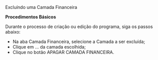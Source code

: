 Excluíndo uma Camada Financeira

<b>Procedimentos Básicos</b>

 Durante o processo de criação ou edição do programa, siga os passos abaixo:
 
* Na aba Camada Financeira, selecione a Camada a ser excluída;
* Clique em ... da camada escolhida;
* Clique no botão APAGAR CAMADA FINANCEIRA.

